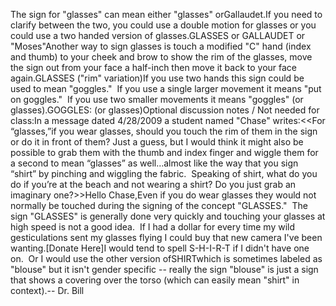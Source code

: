 The sign for "glasses" can mean either
"glasses" orGallaudet.If you need to clarify between the two, you could use a double motion for
glasses or you could use a two handed version of glasses.GLASSES or GALLAUDET or "Moses"Another way to sign glasses is touch a modified "C" hand
(index and thumb) to your cheek and brow to show the rim of the glasses, move
the sign out from your face a half-inch then move it back to your face again.GLASSES ("rim" variation)If you use two hands this sign could be used to mean "goggles."  If you 
use a single larger movement it means "put on goggles."  If you use two 
smaller movements it means "goggles" (or glasses).GOGGLES: (or glasses)Optional discussion notes / Not needed for class:In a message dated 4/28/2009 a student named "Chase" writes:<<For “glasses,”if you wear glasses, should you touch the rim of them in the 
sign or do it in front of them? Just a guess, but I would think it might also be 
possible to grab them with the thumb and index finger and wiggle them for a 
second to mean “glasses” as well…almost like the way that you sign “shirt” by 
pinching and wiggling the fabric.  Speaking of shirt, what do you do if you’re 
at the beach and not wearing a shirt? Do you just grab an imaginary one?>>Hello Chase,Even if you do wear glasses they would not normally be touched during 
        the signing of the concept "GLASSES."  The sign "GLASSES" is generally done 
        very quickly and touching your glasses at high speed is not a good idea.  
        If I had a dollar for every time my wild gesticulations sent my glasses 
        flying I could buy that new camera I've been wanting.[Donate Here]I would tend to spell S-H-I-R-T if I didn't have one on.  Or I would use 
        the other version ofSHIRTwhich is sometimes labeled as "blouse" 
        but it isn't gender specific -- really the sign "blouse" is just a sign 
		that shows a covering over the torso (which can easily mean "shirt" in 
		context).-- Dr. Bill